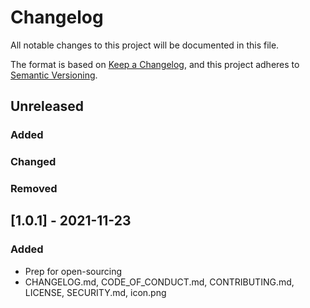 # Changelog

All notable changes to this project will be documented in this file.

The format is based on [Keep a Changelog](https://keepachangelog.com/en/1.0.0/),
and this project adheres to [Semantic Versioning](https://semver.org/spec/v2.0.0.html).

## Unreleased

### Added

### Changed

### Removed

## [1.0.1] - 2021-11-23

### Added

- Prep for open-sourcing
- CHANGELOG.md, CODE_OF_CONDUCT.md, CONTRIBUTING.md, LICENSE, SECURITY.md, icon.png
